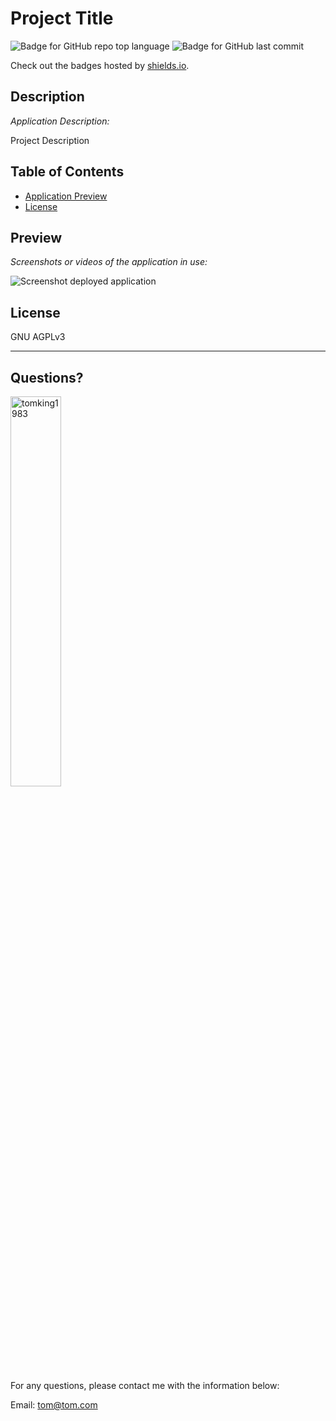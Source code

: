 # Project Title

  ![Badge for GitHub repo top language](https://img.shields.io/github/languages/top/tomking1983/readme-generator-by-TomKing?style=flat&logo=appveyor) ![Badge for GitHub last commit](https://img.shields.io/github/last-commit/tomking1983/readme-generator-by-TomKing?style=flat&logo=appveyor)
  
  Check out the badges hosted by [shields.io](https://shields.io/).
  
  
  ## Description 
  
  *Application Description:* 
  
  Project Description

  ## Table of Contents
  * [Application Preview](#preview)
  * [License](#license)
    
  ## Preview

  *Screenshots or videos of the application in use:*
    
     
  ![Screenshot deployed application](assets/images/readme-demo.gif)

  
  ## License
  
  GNU AGPLv3
  
  ---
  
  ## Questions?

  <img src="https://avatars.githubusercontent.com/u/117687332?v=4" alt="tomking1983" width="40%" />
  
  For any questions, please contact me with the information below:
 
  Email: tom@tom.com
  